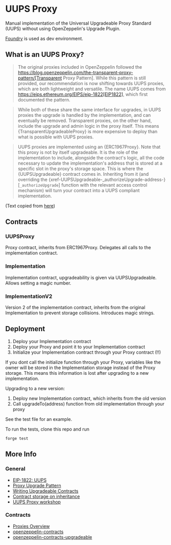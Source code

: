 # UUPS Proxy

Manual implementation of the Universal Upgradeable Proxy Standard (UUPS) without using OpenZeppelin's Upgrade Plugin.

[Foundry](https://github.com/gakonst/foundry) is used as dev environment.

## What is an UUPS Proxy?

> The original proxies included in OpenZeppelin followed the https://blog.openzeppelin.com/the-transparent-proxy-pattern/[Transparent Proxy Pattern]. While this pattern is still provided, our recommendation is now shifting towards UUPS proxies, which are both lightweight and versatile. The name UUPS comes from https://eips.ethereum.org/EIPS/eip-1822[EIP1822], which first documented the pattern.

> While both of these share the same interface for upgrades, in UUPS proxies the upgrade is handled by the implementation, and can eventually be removed. Transparent proxies, on the other hand, include the upgrade and admin logic in the proxy itself. This means {TransparentUpgradeableProxy} is more expensive to deploy than what is possible with UUPS proxies.

> UUPS proxies are implemented using an {ERC1967Proxy}. Note that this proxy is not by itself upgradeable. It is the role of the implementation to include, alongside the contract's logic, all the code necessary to update the implementation's address that is stored at a specific slot in the proxy's storage space. This is where the {UUPSUpgradeable} contract comes in. Inheriting from it (and overriding the {xref-UUPSUpgradeable-\_authorizeUpgrade-address-}[`_authorizeUpgrade`] function with the relevant access control mechanism) will turn your contract into a UUPS compliant implementation.

(Text copied from [here](https://github.com/OpenZeppelin/openzeppelin-contracts-upgradeable/tree/master/contracts/proxy))

## Contracts

### UUPSProxy

Proxy contract, inherits from ERC1967Proxy. Delegates all calls to the implementation contract.

### Implementation

Implementation contract, upgradeability is given via UUPSUpgradeable.
Allows setting a magic number.

### ImplementationV2

Version 2 of the implementation contract, inherits from the original Implementation to prevent storage collisions.
Introduces magic strings.

## Deployment

1. Deploy your Implementation contract
2. Deploy your Proxy and point it to your Implementation contract
3. Initialize your Implementation contract through your Proxy contract (!!)

If you dont call the initialize function through your Proxy, variables like the owner will be stored in the Implementation storage instead of the Proxy storage. This means this information is lost after upgrading to a new implementation.

Upgrading to a new version:

1. Deploy new Implementation contract, which inherits from the old version
2. Call upgradeTo(address) function from old implementation through your proxy

See the test file for an example.

To run the tests, clone this repo and run

```
forge test
```

## More Info

### General

- [EIP-1822: UUPS](https://eips.ethereum.org/EIPS/eip-1822)
- [Proxy Upgrade Pattern](https://docs.openzeppelin.com/upgrades-plugins/1.x/proxies)
- [Writing Upgradeable Contracts](https://docs.openzeppelin.com/upgrades-plugins/1.x/writing-upgradeable)
- [Contract storage on inheritance](https://forum.openzeppelin.com/t/what-happens-with-contract-storage-on-contract-inheritance/677)
- [UUPS Proxy workshop](https://blog.openzeppelin.com/workshop-recap-deploying-more-efficient-upgradeable-contracts/)

### Contracts

- [Proxies Overview](https://docs.openzeppelin.com/contracts/3.x/api/proxy#UpgradeableProxy)
- [openzeppelin-contracts](https://github.com/OpenZeppelin/openzeppelin-contracts/tree/master/contracts)
- [openzeppelin-contracts-upgradeable](https://github.com/OpenZeppelin/openzeppelin-contracts-upgradeable/tree/master/contracts)
